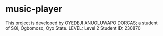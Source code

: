 # music-player

This project is developed by OYEDEJI ANUOLUWAPO DORCAS; a student of SQi, Ogbomoso, Oyo State.
LEVEL: Level 2
Student ID: 230870